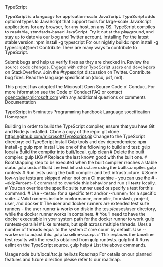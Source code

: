 TypeScript





TypeScript is a language for application-scale JavaScript. TypeScript adds optional types to JavaScript that support tools for large-scale JavaScript applications for any browser, for any host, on any OS. TypeScript compiles to readable, standards-based JavaScript. Try it out at the playground, and stay up to date via our blog and Twitter account.
Installing
For the latest stable version:
npm install -g typescript
For our nightly builds:
npm install -g typescript@next
Contribute
There are many ways to contribute to TypeScript.

Submit bugs and help us verify fixes as they are checked in.
Review the source code changes.
Engage with other TypeScript users and developers on StackOverflow.
Join the #typescript discussion on Twitter.
Contribute bug fixes.
Read the language specification (docx,
pdf, md).

This project has adopted the Microsoft Open Source Code of Conduct. For more information see
the Code of Conduct FAQ or contact opencode@microsoft.com
with any additional questions or comments.
Documentation

TypeScript in 5 minutes
Programming handbook
Language specification
Homepage

Building
In order to build the TypeScript compiler, ensure that you have Git and Node.js installed.
Clone a copy of the repo:
git clone https://github.com/microsoft/TypeScript.git
Change to the TypeScript directory:
cd TypeScript
Install Gulp tools and dev dependencies:
npm install -g gulp
npm install
Use one of the following to build and test:
gulp local             # Build the compiler into built/local.
gulp clean             # Delete the built compiler.
gulp LKG               # Replace the last known good with the built one.
                       # Bootstrapping step to be executed when the built compiler reaches a stable state.
gulp tests             # Build the test infrastructure using the built compiler.
gulp runtests          # Run tests using the built compiler and test infrastructure.
                       # Some low-value tests are skipped when not on a CI machine - you can use the
                       # --skipPercent=0 command to override this behavior and run all tests locally.
                       # You can override the specific suite runner used or specify a test for this command.
                       # Use --tests=<testPath> for a specific test and/or --runner=<runnerName> for a specific suite.
                       # Valid runners include conformance, compiler, fourslash, project, user, and docker
                       # The user and docker runners are extended test suite runners - the user runner
                       # works on disk in the tests/cases/user directory, while the docker runner works in containers.
                       # You'll need to have the docker executable in your system path for the docker runner to work.
gulp runtests-parallel # Like runtests, but split across multiple threads. Uses a number of threads equal to the system
                       # core count by default. Use --workers=<number> to adjust this.
gulp baseline-accept   # This replaces the baseline test results with the results obtained from gulp runtests.
gulp lint              # Runs eslint on the TypeScript source.
gulp help              # List the above commands.

Usage
node built/local/tsc.js hello.ts
Roadmap
For details on our planned features and future direction please refer to our roadmap.
